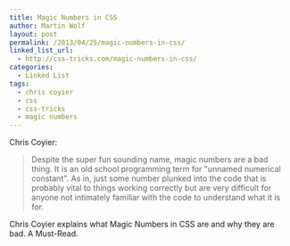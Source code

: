```yaml
---
title: Magic Numbers in CSS
author: Martin Wolf
layout: post
permalink: /2013/04/25/magic-numbers-in-css/
linked_list_url:
  - http://css-tricks.com/magic-numbers-in-css/
categories:
  - Linked List
tags:
  - chris coyier
  - css
  - css-tricks
  - magic numbers
---
```

<p class="linked-list-quote-author">
  Chris Coyier:
</p>

> Despite the super fun sounding name, magic numbers are a bad thing. It is an old school programming term for "unnamed numerical constant". As in, just some number plunked into the code that is probably vital to things working correctly but are very difficult for anyone not intimately familiar with the code to understand what it is for.

Chris Coyier explains what Magic Numbers in CSS are and why they are bad. A Must-Read.